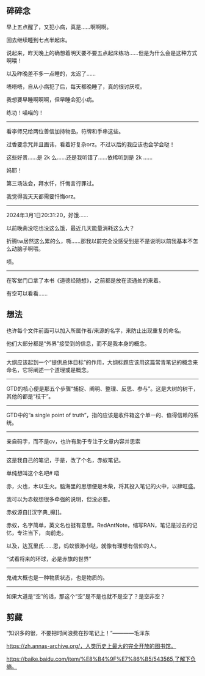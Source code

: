 ## 碎碎念

早上五点醒了，又犯小病，真是……啊啊啊。

回去继续睡到七点半起床。

说起来，昨天晚上的确想着明天要不要五点起床练功……但是为什么会是这种方式啊喂！

以及昨晚差不多一点睡的，太迟了……

唔唔唔，自从小病犯了后，每天都晚睡了，真的很讨厌哎。

我想要早睡啊啊啊，但早睡会犯小病。

练功！喵喵的！

---

看李师兄给两位善信加持物品，符牌和手串这些。

过香要念咒并且画讳，看着好复杂orz。不过以后的我应该也会学会哒！

这些好贵……是 2k 么……还是我听错了……依稀听到是 2k ……

妈耶！

第三场法会，拜水忏，忏悔言行罪过。

我觉得我天天都需要忏悔orz。

---

2024年3月1日20:31:20，好饿……

以前晚斋没吃也没这么饿，最近几天能量消耗这么大？

折腾tw居然这么累的么，嘶……那我以前完全没感受到是不是说明以前我基本不怎么动脑子啊喂。

啧。

---

在客堂门口拿了本书《道德经随想》，之前都是放在流通处的来着。

有空可以看看……

## 想法

也许每个文件前面可以加入所属作者/来源的名字，来防止出现重复的命名。

他们大部分都是“外界”接受到的信息，而不是我本身的概念。

---

大纲应该起到一个“提供总体目标”的作用，大纲标题应该用这篇常青笔记的概念来命名，它将阐述一个道理或是概念。

---

GTD的核心便是那五个步骤“捕捉、阐明、整理、反思、参与”。这是大树的树干，其他的都是“枝干”。

---

GTD中的“a single point of truth”，指的应该是收件箱这个单一的、值得信赖的系统。

---

亲自码字，而不是cv，也许有助于专注于文章内容并思索

---

这是我自己的笔记，于是，改了个名，赤蚁笔记。

单纯想叫这个名吧# 唔

赤，火也，木以生火。脑海里的思想便是木柴，将其投入笔记的火中，以肆旺盛。

我可以为赤蚁想很多牵强的说明，但没必要。

赤蚁源自[[汉字典_檙]]。

赤蚁，名字简单，英文名也挺有意思。RedAntNote，缩写RAN，笔记是过去的记忆，专注当下， 向前走。

以及，达瓦里氏……恩，蚂蚁很渺小哒，就像有理想有信仰的人。

“试看将来的环球，必是赤旗的世界”

---

鬼魂大概也是一种物质状态，也是物质的。

---

如果大道是“空”的话，那这个“空”是不是也就不是空了？是空非空？


## 剪藏

“知识多的很，不要把时间浪费在抄笔记上！”————毛泽东

https://zh.annas-archive.org/，人类历史上最大的完全开放的图书馆。

https://baike.baidu.com/item/%E8%B4%9F%E7%86%B5/543565,了解下负熵。